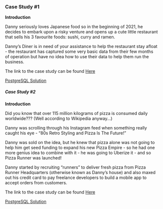 ### Case Study #1
**Introduction**

Danny seriously loves Japanese food so in the beginning of 2021, he decides to embark upon a risky venture and opens up a cute little restaurant that sells his 3 favourite foods: sushi, curry and ramen.

Danny’s Diner is in need of your assistance to help the restaurant stay afloat - the restaurant has captured some very basic data from their few months of operation but have no idea how to use their data to help them run the business.

The link to the case study can be found [Here](https://8weeksqlchallenge.com/case-study-1/)


[PostgreSQL Solution](https://8weeksqlchallenge.com/case-study-1/)

##### Case Study #2

**Introduction**

Did you know that over 115 million kilograms of pizza is consumed daily worldwide??? (Well according to Wikipedia anyway…)

Danny was scrolling through his Instagram feed when something really caught his eye - “80s Retro Styling and Pizza Is The Future!”

Danny was sold on the idea, but he knew that pizza alone was not going to help him get seed funding to expand his new Pizza Empire - so he had one more genius idea to combine with it - he was going to Uberize it - and so Pizza Runner was launched!

Danny started by recruiting “runners” to deliver fresh pizza from Pizza Runner Headquarters (otherwise known as Danny’s house) and also maxed out his credit card to pay freelance developers to build a mobile app to accept orders from customers.

The link to the case study can be found [Here](https://8weeksqlchallenge.com/case-study-2/)

[PostgreSQL Solution](https://github.com/Julie-Odhiambo/8Weeks-SQL-Challenge/tree/main/Case%20Study%20%232)
